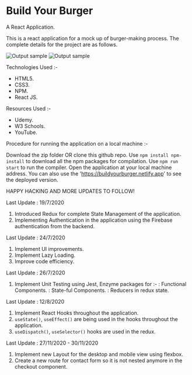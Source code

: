 # Build Your Burger
A React Application.

This is a react application for a mock up of burger-making process. The complete details for the project are as follows.

![Output sample](https://github.com/nischalNikit/BuildYourBurger/blob/master/public/assets/buildyourburger-desktop.gif)
![Output sample](https://github.com/nischalNikit/BuildYourBurger/blob/master/public/assets/buildyourburger-phone.gif)

Technologies Used :-
- HTML5.
- CSS3.
- NPM.
- React JS.

Resources Used :-
- Udemy.
- W3 Schools.
- YouTube.

Procedure for running the application on a local machine :-
  
Download the zip folder OR clone this github repo.
Use `npm install npm-install` to download all the npm packages for compilation.
Use `npm run start` to run the compiler.
Open the application at your local machine address.
You can also use the 'https://buildyourburger.netlify.app' to see the deployed version.

HAPPY HACKING AND MORE UPDATES TO FOLLOW!

Last Update : 19/7/2020
1. Introduced Redux for complete State Management of the application.
2. Implementing Authentication in the application using the Firebase authentication from the backend.            

Last Update : 24/7/2020
1. Implement UI improvements.
2. Implement Lazy Loading.
3. Improve code efficiency.

Last Update : 26/7/2020
1. Implement Unit Testing using Jest, Enzyme packages for :-
   : Functional Components.
   : State-ful Components.
   : Reducers in redux state.

Last Update : 12/8/2020
1. Implement React Hooks throughout the application.
2. `useState()`, `useEffect()` are being used in the hooks throughout the application.
3. `useDispatch()`, `useSelector()` hooks are used in the redux.

Last Update : 27/11/2020 - 30/11/2020
1. Implement new Layout for the desktop and mobile view using flexbox.
2. Create a new route for contact form so it is not nested anymore in the checkout component.
